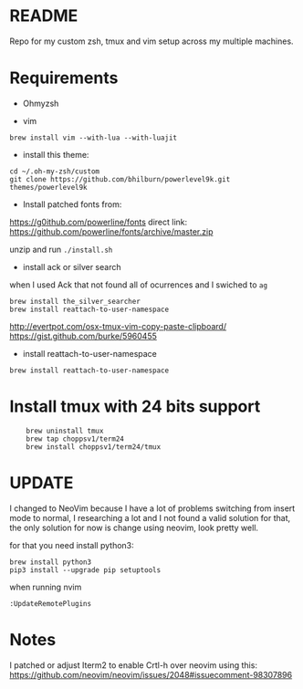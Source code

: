 README
======

Repo for my custom zsh, tmux and vim setup across my multiple machines.

Requirements
============

- Ohmyzsh

- vim 
```
brew install vim --with-lua --with-luajit
```
- install this theme:

```
cd ~/.oh-my-zsh/custom
git clone https://github.com/bhilburn/powerlevel9k.git themes/powerlevel9k
```

- Install patched fonts from:

https://g0ithub.com/powerline/fonts direct link:
https://github.com/powerline/fonts/archive/master.zip

unzip and run `./install.sh`

- install ack or silver search

when I used Ack that not found all of ocurrences and I swiched to `ag`

```
brew install the_silver_searcher
brew install reattach-to-user-namespace
```

http://evertpot.com/osx-tmux-vim-copy-paste-clipboard/
https://gist.github.com/burke/5960455

- install reattach-to-user-namespace

```
brew install reattach-to-user-namespace
```

Install tmux with 24 bits support
=================================

```
    brew uninstall tmux
    brew tap choppsv1/term24
    brew install choppsv1/term24/tmux
```


UPDATE
======

I changed to NeoVim because I have a lot of problems switching from insert mode
to normal, I researching a lot and I not found a valid solution for that, the
only solution for now is change using neovim, look pretty well.

for that you need install python3:

```
brew install python3 
pip3 install --upgrade pip setuptools
```

when running nvim
```
:UpdateRemotePlugins
```


Notes
=====

I patched or adjust Iterm2 to enable Crtl-h over neovim using this:
https://github.com/neovim/neovim/issues/2048#issuecomment-98307896
